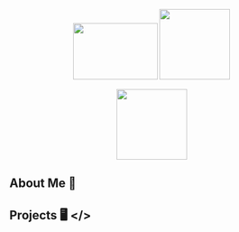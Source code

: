 <p align='center'>
  <img src='https://upload.wikimedia.org/wikipedia/commons/thumb/d/d9/Node.js_logo.svg/2560px-Node.js_logo.svg.png'  style="width:150px;height:100px;">
  <img src='https://cdn.iconscout.com/icon/free/png-512/python-14-569257.png' width="125" height="125">
</p>
<p align='center'>
  <img src='https://upload.wikimedia.org/wikipedia/commons/thumb/9/95/Vue.js_Logo_2.svg/1184px-Vue.js_Logo_2.svg.png' width="125" height="125">
</p>

## About Me 📝


## Projects 🖥️ </>

